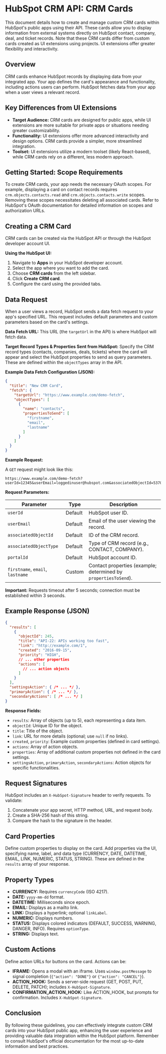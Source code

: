 # HubSpot CRM API: CRM Cards

This document details how to create and manage custom CRM cards within HubSpot's public apps using their API.  These cards allow you to display information from external systems directly on HubSpot contact, company, deal, and ticket records.  Note that these CRM cards differ from custom cards created as UI extensions using projects.  UI extensions offer greater flexibility and interactivity.


## Overview

CRM cards enhance HubSpot records by displaying data from your integrated app.  Your app defines the card's appearance and functionality, including actions users can perform.  HubSpot fetches data from your app when a user views a relevant record.


##  Key Differences from UI Extensions

* **Target Audience:** CRM cards are designed for public apps, while UI extensions are more suitable for private apps or situations needing greater customizability.
* **Functionality:** UI extensions offer more advanced interactivity and design options.  CRM cards provide a simpler, more streamlined integration.
* **Toolset:** UI extensions utilize a modern toolset (likely React-based), while CRM cards rely on a different, less modern approach.


## Getting Started: Scope Requirements

To create CRM cards, your app needs the necessary OAuth scopes.  For example, displaying a card on contact records requires `crm.objects.contacts.read` and `crm.objects.contacts.write` scopes.  Removing these scopes necessitates deleting all associated cards.  Refer to HubSpot's OAuth documentation for detailed information on scopes and authorization URLs.


## Creating a CRM Card

CRM cards can be created via the HubSpot API or through the HubSpot developer account UI.

**Using the HubSpot UI:**

1. Navigate to **Apps** in your HubSpot developer account.
2. Select the app where you want to add the card.
3. Choose **CRM cards** from the left sidebar.
4. Click **Create CRM card**.
5. Configure the card using the provided tabs.


## Data Request

When a user views a record, HubSpot sends a data fetch request to your app's specified URL. This request includes default parameters and custom parameters based on the card's settings.

**Data Fetch URL:** This URL (the `targetUrl` in the API) is where HubSpot will fetch data.

**Target Record Types & Properties Sent from HubSpot:**  Specify the CRM record types (contacts, companies, deals, tickets) where the card will appear and select the HubSpot properties to send as query parameters.  These are defined within the `objectTypes` array in the API.


**Example Data Fetch Configuration (JSON):**

```json
{
  "title": "New CRM Card",
  "fetch": {
    "targetUrl": "https://www.example.com/demo-fetch",
    "objectTypes": [
      {
        "name": "contacts",
        "propertiesToSend": [
          "firstname",
          "email",
          "lastname"
        ]
      }
    ]
  }
}
```

**Example Request:**

A `GET` request might look like this:

```
https://www.example.com/demo-fetch?userId=12345&userEmail=loggedinuser@hubspot.com&associatedObjectId=53701&associatedObjectType=CONTACT&portalId=987654&firstname=Tim&email=timrobinson@itysl.com&lastname=Robinson
```

**Request Parameters:**

| Parameter             | Type    | Description                                                                        |
|-----------------------|---------|------------------------------------------------------------------------------------|
| `userId`              | Default | HubSpot user ID.                                                                  |
| `userEmail`           | Default | Email of the user viewing the record.                                             |
| `associatedObjectId`   | Default | ID of the CRM record.                                                              |
| `associatedObjectType` | Default | Type of CRM record (e.g., CONTACT, COMPANY).                                      |
| `portalId`            | Default | HubSpot account ID.                                                               |
| `firstname`, `email`, `lastname` | Custom  | Contact properties (example; determined by `propertiesToSend`).                   |


**Important:** Requests timeout after 5 seconds; connection must be established within 3 seconds.


## Example Response (JSON)

```json
{
  "results": [
    {
      "objectId": 245,
      "title": "API-22: APIs working too fast",
      "link": "http://example.com/1",
      "created": "2016-09-15",
      "priority": "HIGH",
      // ... other properties
      "actions": [
        // ... action objects
      ]
    }
  ],
  "settingsAction": { /* ... */ },
  "primaryAction": { /* ... */ },
  "secondaryActions": [ /* ... */ ]
}
```

**Response Fields:**

* `results`: Array of objects (up to 5), each representing a data item.
* `objectId`: Unique ID for the object.
* `title`: Title of the object.
* `link`: URL for more details (optional; use `null` if no links).
* `created`, `priority`: Example custom properties (defined in card settings).
* `actions`: Array of action objects.
* `properties`: Array of additional custom properties not defined in the card settings.
* `settingsAction`, `primaryAction`, `secondaryActions`: Action objects for specific functionalities.


## Request Signatures

HubSpot includes an `X-HubSpot-Signature` header to verify requests.  To validate:

1. Concatenate your app secret, HTTP method, URL, and request body.
2. Create a SHA-256 hash of this string.
3. Compare the hash to the signature in the header.


## Card Properties

Define custom properties to display on the card.  Add properties via the UI, specifying name, label, and data type (CURRENCY, DATE, DATETIME, EMAIL, LINK, NUMERIC, STATUS, STRING).  These are defined in the `results` array of your response.


## Property Types

* **CURRENCY:** Requires `currencyCode` (ISO 4217).
* **DATE:** `yyyy-mm-dd` format.
* **DATETIME:** Milliseconds since epoch.
* **EMAIL:** Displays as a mailto link.
* **LINK:** Displays a hyperlink; optional `linkLabel`.
* **NUMERIC:** Displays numbers.
* **STATUS:** Displays colored indicators (DEFAULT, SUCCESS, WARNING, DANGER, INFO). Requires `optionType`.
* **STRING:** Displays text.


## Custom Actions

Define action URLs for buttons on the card.  Actions can be:

* **IFRAME:** Opens a modal with an iframe. Uses `window.postMessage` to signal completion (`{"action": "DONE"}` or `{"action": "CANCEL"}`).
* **ACTION_HOOK:** Sends a server-side request (GET, POST, PUT, DELETE, PATCH); includes `X-HubSpot-Signature`.
* **CONFIRMATION_ACTION_HOOK:**  Like ACTION_HOOK, but prompts for confirmation. Includes `X-HubSpot-Signature`.


## Conclusion

By following these guidelines, you can effectively integrate custom CRM cards into your HubSpot public app, enhancing the user experience and providing valuable data integration within the HubSpot platform. Remember to consult HubSpot's official documentation for the most up-to-date information and best practices.
